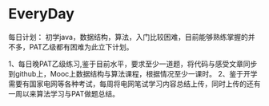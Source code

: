 # EveryDay
每日计划：
初学java，数据结构，算法，入门比较困难，目前能够熟练掌握的并不多，PAT乙级都有困难为此立下计划。

1、每日晚PAT乙级练习,鉴于目前水平，要求至少一道题，将代码与感受文章同步到github上，Mooc上数据结构与算法课程，根据情况至少一课时。
2、鉴于开学需要有国家电网等各种考试，每周将电网笔试学习内容总结上传，同时上传的还有一周以来算法学习与PAT做题总结。
